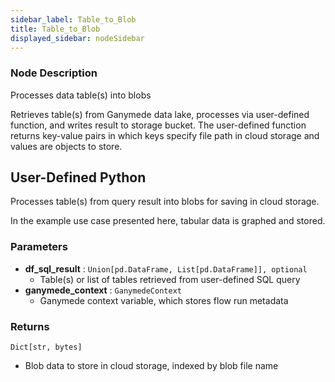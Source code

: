 ```yaml
---
sidebar_label: Table_to_Blob
title: Table_to_Blob
displayed_sidebar: nodeSidebar
---
```


### Node Description
Processes data table(s) into blobs

Retrieves table(s) from Ganymede data lake, processes via user-defined function,
and writes result to storage bucket.  The user-defined function returns key-value
pairs in which keys specify file path in cloud storage and values are objects to store.
## User-Defined Python
Processes table(s) from query result into blobs for saving in cloud storage.

In the example use case presented here, tabular data is graphed and stored.


### Parameters
- **df_sql_result** : `Union[pd.DataFrame, List[pd.DataFrame]], optional`
    - Table(s) or list of tables retrieved from user-defined SQL query
- **ganymede_context** : `GanymedeContext`
    - Ganymede context variable, which stores flow run metadata


### Returns
`Dict[str, bytes]`
  - Blob data to store in cloud storage, indexed by blob file name